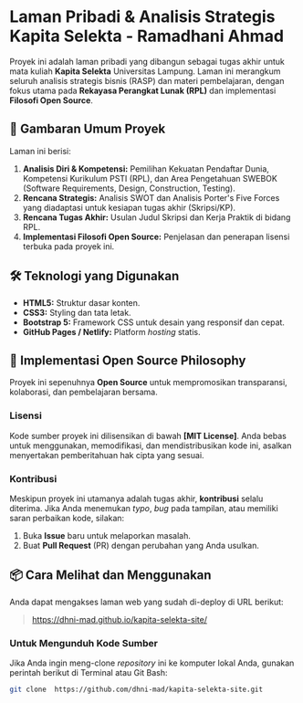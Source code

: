 # Laman Pribadi & Analisis Strategis Kapita Selekta - Ramadhani Ahmad

Proyek ini adalah laman pribadi yang dibangun sebagai tugas akhir untuk mata kuliah **Kapita Selekta** Universitas Lampung. Laman ini merangkum seluruh analisis strategis bisnis (RASP) dan materi pembelajaran, dengan fokus utama pada **Rekayasa Perangkat Lunak (RPL)** dan implementasi **Filosofi Open Source**.

## 🚀 Gambaran Umum Proyek

Laman ini berisi:

1.  **Analisis Diri & Kompetensi:** Pemilihan Kekuatan Pendaftar Dunia, Kompetensi Kurikulum PSTI (RPL), dan Area Pengetahuan SWEBOK (Software Requirements, Design, Construction, Testing).
2.  **Rencana Strategis:** Analisis SWOT dan Analisis Porter's Five Forces yang diadaptasi untuk kesiapan tugas akhir (Skripsi/KP).
3.  **Rencana Tugas Akhir:** Usulan Judul Skripsi dan Kerja Praktik di bidang RPL.
4.  **Implementasi Filosofi Open Source:** Penjelasan dan penerapan lisensi terbuka pada proyek ini.

## 🛠️ Teknologi yang Digunakan

* **HTML5:** Struktur dasar konten.
* **CSS3:** Styling dan tata letak.
* **Bootstrap 5:** Framework CSS untuk desain yang responsif dan cepat.
* **GitHub Pages / Netlify:** Platform *hosting* statis.

## 🔑 Implementasi Open Source Philosophy

Proyek ini sepenuhnya **Open Source** untuk mempromosikan transparansi, kolaborasi, dan pembelajaran bersama.

### Lisensi
Kode sumber proyek ini dilisensikan di bawah **[MIT License]**. Anda bebas untuk menggunakan, memodifikasi, dan mendistribusikan kode ini, asalkan menyertakan pemberitahuan hak cipta yang sesuai.

### Kontribusi
Meskipun proyek ini utamanya adalah tugas akhir, **kontribusi** selalu diterima. Jika Anda menemukan *typo*, *bug* pada tampilan, atau memiliki saran perbaikan kode, silakan:
1.  Buka **Issue** baru untuk melaporkan masalah.
2.  Buat **Pull Request** (PR) dengan perubahan yang Anda usulkan.

## 📦 Cara Melihat dan Menggunakan

Anda dapat mengakses laman web yang sudah di-deploy di URL berikut:
> https://dhni-mad.github.io/kapita-selekta-site/

### Untuk Mengunduh Kode Sumber

Jika Anda ingin meng-clone *repository* ini ke komputer lokal Anda, gunakan perintah berikut di Terminal atau Git Bash:

```bash
git clone  https://github.com/dhni-mad/kapita-selekta-site.git
